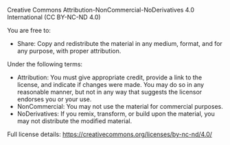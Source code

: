 Creative Commons Attribution-NonCommercial-NoDerivatives 4.0 International (CC BY-NC-ND 4.0)

You are free to:
- Share: Copy and redistribute the material in any medium, format, and for any purpose, with proper attribution.

Under the following terms:
- Attribution: You must give appropriate credit, provide a link to the license, and indicate if changes were made. You may do so in any reasonable manner, but not in any way that suggests the licensor endorses you or your use.
- NonCommercial: You may not use the material for commercial purposes.
- NoDerivatives: If you remix, transform, or build upon the material, you may not distribute the modified material.

Full license details: https://creativecommons.org/licenses/by-nc-nd/4.0/
